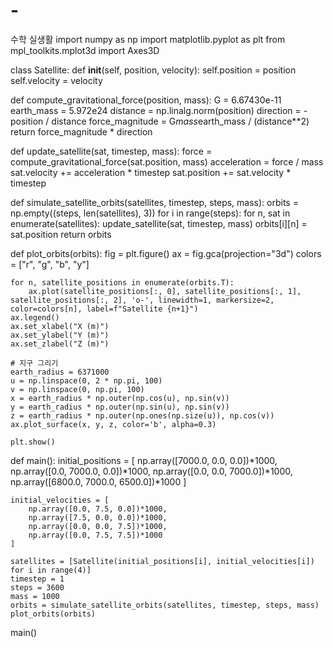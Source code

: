 # -
수학 실생활
import numpy as np
import matplotlib.pyplot as plt
from mpl_toolkits.mplot3d import Axes3D

class Satellite:
    def __init__(self, position, velocity):
        self.position = position
        self.velocity = velocity

def compute_gravitational_force(position, mass):
    G = 6.67430e-11
    earth_mass = 5.972e24
    distance = np.linalg.norm(position)
    direction = -position / distance
    force_magnitude = G*mass*earth_mass / (distance**2)
    return force_magnitude * direction

def update_satellite(sat, timestep, mass):
    force = compute_gravitational_force(sat.position, mass)
    acceleration = force / mass
    sat.velocity += acceleration * timestep
    sat.position += sat.velocity * timestep

def simulate_satellite_orbits(satellites, timestep, steps, mass):
    orbits = np.empty((steps, len(satellites), 3))
    for i in range(steps):
        for n, sat in enumerate(satellites):
            update_satellite(sat, timestep, mass)
            orbits[i][n] = sat.position
    return orbits

def plot_orbits(orbits):
    fig = plt.figure()
    ax = fig.gca(projection="3d")
    colors = ["r", "g", "b", "y"]
    
    for n, satellite_positions in enumerate(orbits.T):
        ax.plot(satellite_positions[:, 0], satellite_positions[:, 1], satellite_positions[:, 2], 'o-', linewidth=1, markersize=2, color=colors[n], label=f"Satellite {n+1}")
    ax.legend()
    ax.set_xlabel("X (m)")
    ax.set_ylabel("Y (m)")
    ax.set_zlabel("Z (m)")

    # 지구 그리기
    earth_radius = 6371000
    u = np.linspace(0, 2 * np.pi, 100)
    v = np.linspace(0, np.pi, 100)
    x = earth_radius * np.outer(np.cos(u), np.sin(v))
    y = earth_radius * np.outer(np.sin(u), np.sin(v))
    z = earth_radius * np.outer(np.ones(np.size(u)), np.cos(v))
    ax.plot_surface(x, y, z, color='b', alpha=0.3)

    plt.show()

def main():
    initial_positions = [
        np.array([7000.0, 0.0, 0.0])*1000,
        np.array([0.0, 7000.0, 0.0])*1000,
        np.array([0.0, 0.0, 7000.0])*1000,
        np.array([6800.0, 7000.0, 6500.0])*1000
    ]

    initial_velocities = [
        np.array([0.0, 7.5, 0.0])*1000,
        np.array([7.5, 0.0, 0.0])*1000,
        np.array([0.0, 0.0, 7.5])*1000,
        np.array([0.0, 7.5, 7.5])*1000
    ]

    satellites = [Satellite(initial_positions[i], initial_velocities[i]) for i in range(4)]
    timestep = 1
    steps = 3600
    mass = 1000
    orbits = simulate_satellite_orbits(satellites, timestep, steps, mass)
    plot_orbits(orbits)

main()
